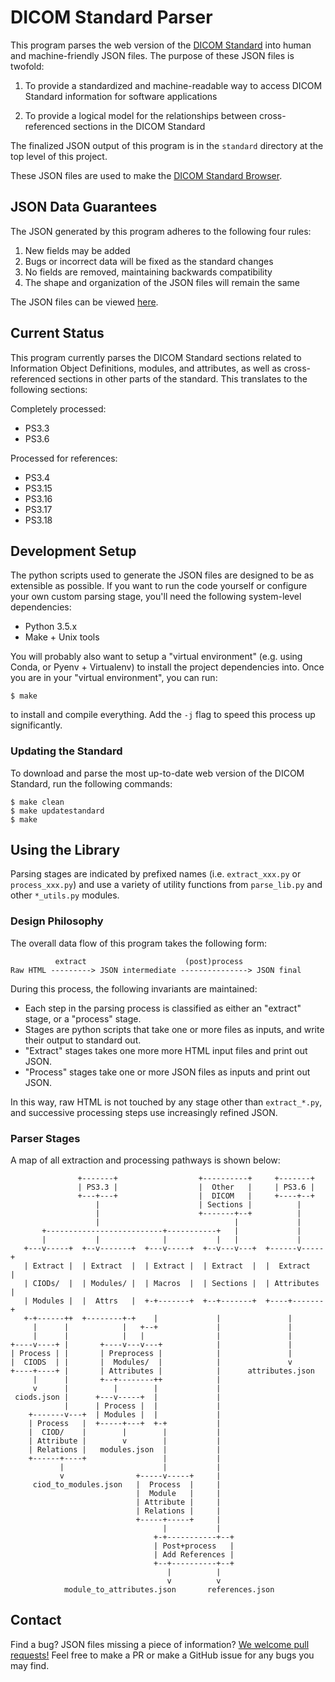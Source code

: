 # DICOM Standard Parser

This program parses the web version of the [DICOM Standard][nema] into human
and machine-friendly JSON files. The purpose of these JSON files is twofold:

1. To provide a standardized and machine-readable way to access DICOM Standard
   information for software applications

2. To provide a logical model for the relationships between cross-referenced
   sections in the DICOM Standard

The finalized JSON output of this program is in the `standard` directory at the
top level of this project.

These JSON files are used to make the [DICOM Standard Browser][standard-browser].

[nema]: http://dicom.nema.org/
[standard-browser]: https://dicom.innolitics.com

## JSON Data Guarantees

The JSON generated by this program adheres to the following four rules:

1. New fields may be added
2. Bugs or incorrect data will be fixed as the standard changes
3. No fields are removed, maintaining backwards compatibility
4. The shape and organization of the JSON files will remain the same

The JSON files can be viewed [here][json_link].

[json_link]: https://github.com/innolitics/dicom-standard/standard

## Current Status

This program currently parses the DICOM Standard sections related to
Information Object Definitions, modules, and attributes, as well as
cross-referenced sections in other parts of the standard. This translates to
the following sections:

Completely processed:

- PS3.3
- PS3.6

Processed for references:

- PS3.4
- PS3.15
- PS3.16
- PS3.17
- PS3.18

## Development Setup

The python scripts used to generate the JSON files are designed to be as
extensible as possible. If you want to run the code yourself or configure your
own custom parsing stage, you'll need the following system-level dependencies:

- Python 3.5.x
- Make + Unix tools

You will probably also want to setup a "virtual environment" (e.g. using Conda,
or Pyenv + Virtualenv) to install the project dependencies into.  Once you are
in your "virtual environment", you can run:

    $ make

to install and compile everything. Add the `-j` flag to speed this process up
significantly.

### Updating the Standard

To download and parse the most up-to-date web version of the DICOM Standard,
run the following commands:

    $ make clean
    $ make updatestandard
    $ make

## Using the Library

Parsing stages are indicated by prefixed names (i.e. `extract_xxx.py` or
`process_xxx.py`) and use a variety of utility functions from `parse_lib.py`
and other `*_utils.py` modules.

### Design Philosophy

The overall data flow of this program takes the following form:

```
          extract                      (post)process
Raw HTML ---------> JSON intermediate ---------------> JSON final

```

During this process, the following invariants are maintained:

- Each step in the parsing process is classified as either an "extract" stage,
  or a "process" stage.
- Stages are python scripts that take one or more files as inputs, and write
  their output to standard out.
- "Extract" stages takes one more more HTML input files and print out JSON.
- "Process" stages take one or more JSON files as inputs and print out JSON.

In this way, raw HTML is not touched by any stage other than `extract_*.py`,
and successive processing steps use increasingly refined JSON.

### Parser Stages

A map of all extraction and processing pathways is shown below:

```
               +-------+                  +----------+     +-------+
               | PS3.3 |                  |  Other   |     | PS3.6 |
               +---+---+                  |  DICOM   |     +----+--+
                   |                      | Sections |          |
                   |                      +-------+--+          |
                   |                              |             |
       +--------------------------+-----------+   |             |
       |           |              |           |   |             |
   +---v-----+  +--v-------+  +---v-----+  +--v---v---+  +------v-----+
   | Extract |  | Extract  |  | Extract |  | Extract  |  |  Extract   |
   | CIODs/  |  | Modules/ |  | Macros  |  | Sections |  | Attributes |
   | Modules |  |  Attrs   |  +-+-------+  +--+-------+  +----+-------+
   +-+------++  +--------+-+    |             |               |
     |      |            |   +--+             |               |
     |      |            |   |                |               |
+----v----+ |       +----v---v---+            |               |
| Process | |       | Preprocess |            |               |
|  CIODS  | |       |  Modules/  |            |               v
+----+----+ |       | Attributes |            |      attributes.json
     |      |       +--+--------++            |
     v      |          |        |             |
 ciods.json |      +---v-----+  |             |
            |      | Process |  |             |
    +-------v---+  | Modules |  |             |
    | Process   |  +-----+---+  +-+           |
    |  CIOD/    |        |        |           |
    | Attribute |        v        |           |
    | Relations |   modules.json  |           |
    +------+----+                 |           |
           |                      |           |
           v                +-----v-----+     |
     ciod_to_modules.json   |  Process  |     |
                            |  Module   |     |
                            | Attribute |     |
                            | Relations |     |
                            +-----+-----+     |
                                  |           |
                                +-+-----------+--+
                                | Post+process   |
                                | Add References |
                                +--+----------+--+
                                   |          |
                                   v          v
            module_to_attributes.json       references.json
```

## Contact

Find a bug? JSON files missing a piece of information? [We welcome pull
requests!][gh_link] Feel free to make a PR or make a GitHub issue for any bugs
you may find.

[gh_link]: https://www.github.com/innolitics/dicom-standard
